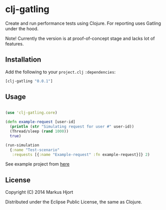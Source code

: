 # clj-gatling

Create and run performance tests using Clojure. For reporting uses Gatling under the hood.

Note! Currently the version is at proof-of-concept stage and lacks lot of features.

## Installation

Add the following to your `project.clj` `:dependencies`:

```clojure
[clj-gatling "0.0.1"]
```

## Usage

```clojure

(use 'clj-gatling.core)

(defn example-request [user-id]
  (println (str "Simulating request for user #" user-id))
  (Thread/sleep (rand 1000))
  true)

(run-simulation
  {:name "Test-scenario"
   :requests [{:name "Example-request" :fn example-request}]} 2)
```

See example project from [here](https://github.com/mhjort/clj-gatling-example)

## License

Copyright (C) 2014 Markus Hjort

Distributed under the Eclipse Public License, the same as Clojure.
